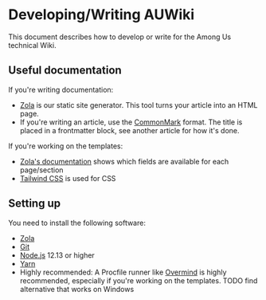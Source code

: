 # Developing/Writing AUWiki

This document describes how to develop or write for the Among Us technical Wiki.

## Useful documentation

If you're writing documentation:

- [Zola](https://www.getzola.org/documentation) is our static site generator. This tool turns your article into an HTML page.
- If you're writing an article, use the [CommonMark](https://commonmark.org/) format. The title is placed in a frontmatter block, see another article for how it's done.

If you're working on the templates:

- [Zola's documentation](https://www.getzola.org/documentation) shows which fields are available for each page/section
- [Tailwind CSS](https://tailwindcss.com/docs) is used for CSS

## Setting up

You need to install the following software:

- [Zola](https://www.getzola.org/documentation/getting-started/installation/)
- [Git](https://git-scm.com/book/en/v2/Getting-Started-Installing-Git/)
- [Node.js](https://nodejs.org/en/) 12.13 or higher
- [Yarn](https://classic.yarnpkg.com/en/docs/install/)
- Highly recommended: A Procfile runner like [Overmind](https://github.com/DarthSim/overmind/) is highly recommended, especially if you're working on the templates. TODO find alternative that works on Windows
